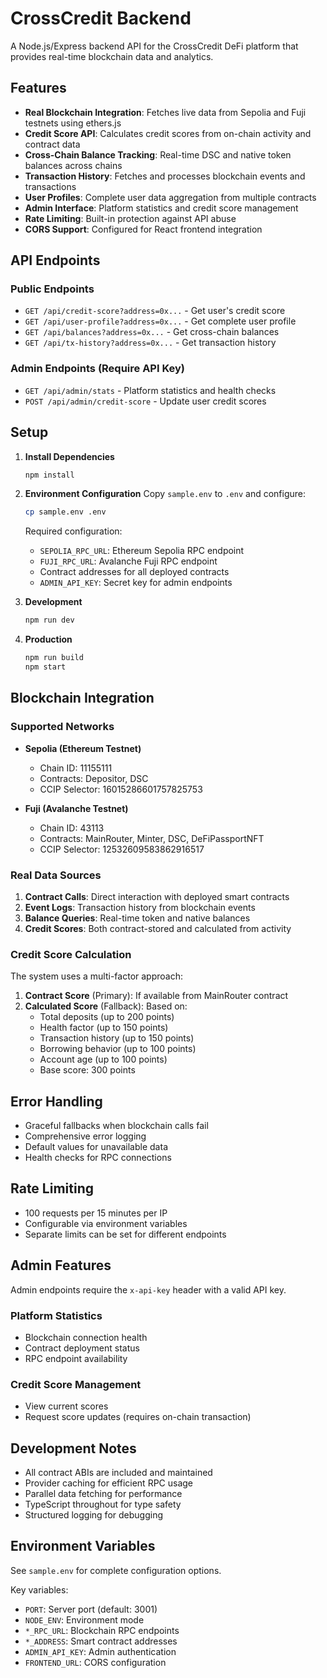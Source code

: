 # CrossCredit Backend

A Node.js/Express backend API for the CrossCredit DeFi platform that provides real-time blockchain data and analytics.

## Features

- **Real Blockchain Integration**: Fetches live data from Sepolia and Fuji testnets using ethers.js
- **Credit Score API**: Calculates credit scores from on-chain activity and contract data
- **Cross-Chain Balance Tracking**: Real-time DSC and native token balances across chains
- **Transaction History**: Fetches and processes blockchain events and transactions
- **User Profiles**: Complete user data aggregation from multiple contracts
- **Admin Interface**: Platform statistics and credit score management
- **Rate Limiting**: Built-in protection against API abuse
- **CORS Support**: Configured for React frontend integration

## API Endpoints

### Public Endpoints

- `GET /api/credit-score?address=0x...` - Get user's credit score
- `GET /api/user-profile?address=0x...` - Get complete user profile
- `GET /api/balances?address=0x...` - Get cross-chain balances
- `GET /api/tx-history?address=0x...` - Get transaction history

### Admin Endpoints (Require API Key)

- `GET /api/admin/stats` - Platform statistics and health checks
- `POST /api/admin/credit-score` - Update user credit scores

## Setup

1. **Install Dependencies**
   ```bash
   npm install
   ```

2. **Environment Configuration**
   Copy `sample.env` to `.env` and configure:
   ```bash
   cp sample.env .env
   ```

   Required configuration:
   - `SEPOLIA_RPC_URL`: Ethereum Sepolia RPC endpoint
   - `FUJI_RPC_URL`: Avalanche Fuji RPC endpoint
   - Contract addresses for all deployed contracts
   - `ADMIN_API_KEY`: Secret key for admin endpoints

3. **Development**
   ```bash
   npm run dev
   ```

4. **Production**
   ```bash
   npm run build
   npm start
   ```

## Blockchain Integration

### Supported Networks

- **Sepolia (Ethereum Testnet)**
  - Chain ID: 11155111
  - Contracts: Depositor, DSC
  - CCIP Selector: 16015286601757825753

- **Fuji (Avalanche Testnet)**
  - Chain ID: 43113
  - Contracts: MainRouter, Minter, DSC, DeFiPassportNFT
  - CCIP Selector: 12532609583862916517

### Real Data Sources

1. **Contract Calls**: Direct interaction with deployed smart contracts
2. **Event Logs**: Transaction history from blockchain events
3. **Balance Queries**: Real-time token and native balances
4. **Credit Scores**: Both contract-stored and calculated from activity

### Credit Score Calculation

The system uses a multi-factor approach:

1. **Contract Score** (Primary): If available from MainRouter contract
2. **Calculated Score** (Fallback): Based on:
   - Total deposits (up to 200 points)
   - Health factor (up to 150 points)
   - Transaction history (up to 150 points)
   - Borrowing behavior (up to 100 points)
   - Account age (up to 100 points)
   - Base score: 300 points

## Error Handling

- Graceful fallbacks when blockchain calls fail
- Comprehensive error logging
- Default values for unavailable data
- Health checks for RPC connections

## Rate Limiting

- 100 requests per 15 minutes per IP
- Configurable via environment variables
- Separate limits can be set for different endpoints

## Admin Features

Admin endpoints require the `x-api-key` header with a valid API key.

### Platform Statistics
- Blockchain connection health
- Contract deployment status
- RPC endpoint availability

### Credit Score Management
- View current scores
- Request score updates (requires on-chain transaction)

## Development Notes

- All contract ABIs are included and maintained
- Provider caching for efficient RPC usage
- Parallel data fetching for performance
- TypeScript throughout for type safety
- Structured logging for debugging

## Environment Variables

See `sample.env` for complete configuration options.

Key variables:
- `PORT`: Server port (default: 3001)
- `NODE_ENV`: Environment mode
- `*_RPC_URL`: Blockchain RPC endpoints
- `*_ADDRESS`: Smart contract addresses
- `ADMIN_API_KEY`: Admin authentication
- `FRONTEND_URL`: CORS configuration 